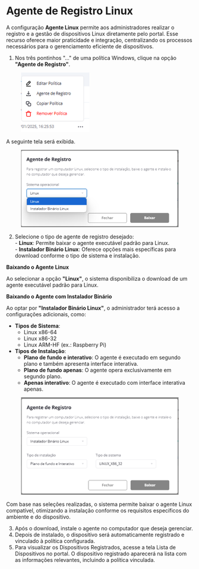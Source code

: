 # Agente de Registro Linux

A configuração **Agente Linux** permite aos administradores realizar o registro e a gestão de dispositivos Linux diretamente pelo portal. Esse recurso oferece maior praticidade e integração, centralizando os processos necessários para o gerenciamento eficiente de dispositivos.

1. Nos três pontinhos "..." de uma política Windows, clique na opção **"Agente de Registro"**.

<figure><img src="../../../../.gitbook/assets/image (336).png" alt=""><figcaption></figcaption></figure>

A seguinte tela será exibida.&#x20;

<figure><img src="../../../../.gitbook/assets/image (334).png" alt=""><figcaption></figcaption></figure>

2. Selecione o tipo de agente de registro desejado:\
   \- **Linux**: Permite baixar o agente executável padrão para Linux.\
   \- **Instalador Binário Linux**: Oferece opções mais específicas para download conforme o tipo de sistema e instalação.

**Baixando o Agente Linux**

Ao selecionar a opção **"Linux"**, o sistema disponibiliza o download de um agente executável padrão para Linux.

**Baixando o Agente com Instalador Binário**

Ao optar por **"Instalador Binário Linux"**, o administrador terá acesso a configurações adicionais, como:

* **Tipos de Sistema**:
  * Linux x86-64
  * Linux x86-32
  * Linux ARM-HF (ex.: Raspberry Pi)
* **Tipos de Instalação**:
  * **Plano de fundo e interativo**: O agente é executado em segundo plano e também apresenta interface interativa.
  * **Plano de fundo apenas**: O agente opera exclusivamente em segundo plano.
  * **Apenas interativo**: O agente é executado com interface interativa apenas.

<figure><img src="../../../../.gitbook/assets/image (335).png" alt=""><figcaption></figcaption></figure>

Com base nas seleções realizadas, o sistema permite baixar o agente Linux compatível, otimizando a instalação conforme os requisitos específicos do ambiente e do dispositivo.

3. Após o download, instale o agente no computador que deseja gerenciar.
4. Depois de instalado, o dispositivo será automaticamente registrado e vinculado à política configurada.
5. Para visualizar os Dispositivos Registrados, acesse a tela Lista de Dispositivos no portal. O dispositivo registrado aparecerá na lista com as informações relevantes, incluindo a política vinculada.
